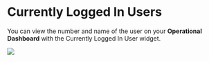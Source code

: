 # Currently Logged In Users

You can view the number and name of the user on your  **Operational Dashboard**  with the  Currently Logged In User  widget.

  
![](https://gsstage.d3securityonline.com/VSOC/WebHelp/media/CurrentlyLoggedInUsers.png)